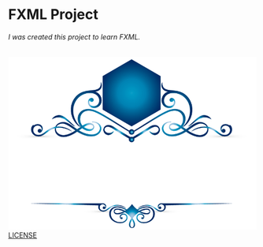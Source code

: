 # FXML Project

###### I was created this project to learn FXML.
![Logo](git.png)
[LICENSE](LICENSE)